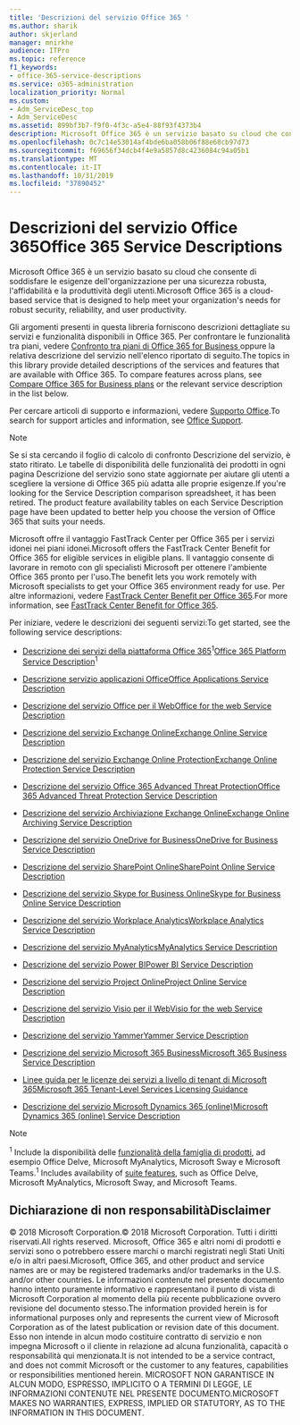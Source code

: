 ```yaml
---
title: 'Descrizioni del servizio Office 365 '
ms.author: sharik
author: skjerland
manager: mnirkhe
audience: ITPro
ms.topic: reference
f1_keywords:
- office-365-service-descriptions
ms.service: o365-administration
localization_priority: Normal
ms.custom:
- Adm_ServiceDesc_top
- Adm_ServiceDesc
ms.assetid: 899bf3b7-f9f0-4f3c-a5e4-88f93f4373b4
description: Microsoft Office 365 è un servizio basato su cloud che consente di soddisfare le esigenze dell'organizzazione per una sicurezza robusta, l'affidabilità e la produttività degli utenti.
ms.openlocfilehash: 0c7c14e53014af4bde6ba058b06f88e68cb97d73
ms.sourcegitcommit: f69656f34dcb4f4e9a5857d8c4236084c94a05b1
ms.translationtype: MT
ms.contentlocale: it-IT
ms.lasthandoff: 10/31/2019
ms.locfileid: "37890452"
---
```

# <a name="office-365-service-descriptions"></a><span data-ttu-id="7d19a-103">Descrizioni del servizio Office 365</span><span class="sxs-lookup"><span data-stu-id="7d19a-103">Office 365 Service Descriptions</span></span> 

<span data-ttu-id="7d19a-104">Microsoft Office 365 è un servizio basato su cloud che consente di soddisfare le esigenze dell'organizzazione per una sicurezza robusta, l'affidabilità e la produttività degli utenti.</span><span class="sxs-lookup"><span data-stu-id="7d19a-104">Microsoft Office 365 is a cloud-based service that is designed to help meet your organization's needs for robust security, reliability, and user productivity.</span></span> 
  
<span data-ttu-id="7d19a-p101">Gli argomenti presenti in questa libreria forniscono descrizioni dettagliate su servizi e funzionalità disponibili in Office 365. Per confrontare le funzionalità tra piani, vedere [Confronto tra piani di Office 365 for Business ](https://go.microsoft.com/fwlink/?LinkID=799177&amp;clcid=0x409) oppure la relativa descrizione del servizio nell'elenco riportato di seguito.</span><span class="sxs-lookup"><span data-stu-id="7d19a-p101">The topics in this library provide detailed descriptions of the services and features that are available with Office 365. To compare features across plans, see [Compare Office 365 for Business plans](https://go.microsoft.com/fwlink/?LinkID=799177&amp;clcid=0x409) or the relevant service description in the list below.</span></span> 
  
<span data-ttu-id="7d19a-107">Per cercare articoli di supporto e informazioni, vedere [Supporto Office](https://support.office.com/).</span><span class="sxs-lookup"><span data-stu-id="7d19a-107">To search for support articles and information, see [Office Support](https://support.office.com/).</span></span>
  
> [!NOTE]
> <span data-ttu-id="7d19a-p102">Se si sta cercando il foglio di calcolo di confronto Descrizione del servizio, è stato ritirato. Le tabelle di disponibilità delle funzionalità dei prodotti in ogni pagina Descrizione del servizio sono state aggiornate per aiutare gli utenti a scegliere la versione di Office 365 più adatta alle proprie esigenze.</span><span class="sxs-lookup"><span data-stu-id="7d19a-p102">If you're looking for the Service Description comparison spreadsheet, it has been retired. The product feature availability tables on each Service Description page have been updated to better help you choose the version of Office 365 that suits your needs.</span></span> 
  
<span data-ttu-id="7d19a-110">Microsoft offre il vantaggio FastTrack Center per Office 365 per i servizi idonei nei piani idonei.</span><span class="sxs-lookup"><span data-stu-id="7d19a-110">Microsoft offers the FastTrack Center Benefit for Office 365 for eligible services in eligible plans.</span></span> <span data-ttu-id="7d19a-111">Il vantaggio consente di lavorare in remoto con gli specialisti Microsoft per ottenere l'ambiente Office 365 pronto per l'uso.</span><span class="sxs-lookup"><span data-stu-id="7d19a-111">The benefit lets you work remotely with Microsoft specialists to get your Office 365 environment ready for use.</span></span> <span data-ttu-id="7d19a-112">Per altre informazioni, vedere [FastTrack Center Benefit per Office 365](https://docs.microsoft.com/fasttrack/O365-fasttrack-benefit-for-office-365).</span><span class="sxs-lookup"><span data-stu-id="7d19a-112">For more information, see [FastTrack Center Benefit for Office 365](https://docs.microsoft.com/fasttrack/O365-fasttrack-benefit-for-office-365).</span></span>
  
<span data-ttu-id="7d19a-113">Per iniziare, vedere le descrizioni dei seguenti servizi:</span><span class="sxs-lookup"><span data-stu-id="7d19a-113">To get started, see the following service descriptions:</span></span>
  
- <span data-ttu-id="7d19a-114">[Descrizione dei servizi della piattaforma Office 365](office-365-platform-service-description/office-365-platform-service-description.md)<sup>1</sup></span><span class="sxs-lookup"><span data-stu-id="7d19a-114">[Office 365 Platform Service Description](office-365-platform-service-description/office-365-platform-service-description.md)<sup>1</sup></span></span>
    
- [<span data-ttu-id="7d19a-115">Descrizione servizio applicazioni Office</span><span class="sxs-lookup"><span data-stu-id="7d19a-115">Office Applications Service Description</span></span>](office-applications-service-description/office-applications-service-description.md)
    
- [<span data-ttu-id="7d19a-116">Descrizione del servizio Office per il Web</span><span class="sxs-lookup"><span data-stu-id="7d19a-116">Office for the web Service Description</span></span>](office-online-service-description/office-online-service-description.md)
    
- [<span data-ttu-id="7d19a-117">Descrizione del servizio Exchange Online</span><span class="sxs-lookup"><span data-stu-id="7d19a-117">Exchange Online Service Description</span></span>](exchange-online-service-description/exchange-online-service-description.md)
    
- [<span data-ttu-id="7d19a-118">Descrizione del servizio Exchange Online Protection</span><span class="sxs-lookup"><span data-stu-id="7d19a-118">Exchange Online Protection Service Description</span></span>](exchange-online-protection-service-description/exchange-online-protection-service-description.md)
    
- [<span data-ttu-id="7d19a-119">Descrizione del servizio Office 365 Advanced Threat Protection</span><span class="sxs-lookup"><span data-stu-id="7d19a-119">Office 365 Advanced Threat Protection Service Description</span></span>](office-365-advanced-threat-protection-service-description.md)
    
- [<span data-ttu-id="7d19a-120">Descrizione del servizio Archiviazione Exchange Online</span><span class="sxs-lookup"><span data-stu-id="7d19a-120">Exchange Online Archiving Service Description</span></span>](exchange-online-archiving-service-description/exchange-online-archiving-service-description.md)
    
- [<span data-ttu-id="7d19a-121">Descrizione del servizio OneDrive for Business</span><span class="sxs-lookup"><span data-stu-id="7d19a-121">OneDrive for Business Service Description</span></span>](onedrive-for-business-service-description.md)
    
- [<span data-ttu-id="7d19a-122">Descrizione del servizio SharePoint Online</span><span class="sxs-lookup"><span data-stu-id="7d19a-122">SharePoint Online Service Description</span></span>](sharepoint-online-service-description/sharepoint-online-service-description.md)
    
- [<span data-ttu-id="7d19a-123">Descrizione del servizio Skype for Business Online</span><span class="sxs-lookup"><span data-stu-id="7d19a-123">Skype for Business Online Service Description</span></span>](skype-for-business-online-service-description/skype-for-business-online-service-description.md)
    
- [<span data-ttu-id="7d19a-124">Descrizione del servizio Workplace Analytics</span><span class="sxs-lookup"><span data-stu-id="7d19a-124">Workplace Analytics Service Description</span></span>](workplace-analytics-service-description.md)

- [<span data-ttu-id="7d19a-125">Descrizione del servizio MyAnalytics</span><span class="sxs-lookup"><span data-stu-id="7d19a-125">MyAnalytics Service Description</span></span>](mya-service-description.md)
    
- [<span data-ttu-id="7d19a-126">Descrizione del servizio Power BI</span><span class="sxs-lookup"><span data-stu-id="7d19a-126">Power BI Service Description</span></span>](power-bi-service-description.md)
    
- [<span data-ttu-id="7d19a-127">Descrizione del servizio Project Online</span><span class="sxs-lookup"><span data-stu-id="7d19a-127">Project Online Service Description</span></span>](project-online-service-description/project-online-service-description.md)
    
- [<span data-ttu-id="7d19a-128">Descrizione del servizio Visio per il Web</span><span class="sxs-lookup"><span data-stu-id="7d19a-128">Visio for the web Service Description</span></span>](visio-online-service-description/visio-online-service-description.md)
    
- [<span data-ttu-id="7d19a-129">Descrizione del servizio Yammer</span><span class="sxs-lookup"><span data-stu-id="7d19a-129">Yammer Service Description</span></span>](yammer-service-description/yammer-service-description.md)

- [<span data-ttu-id="7d19a-130">Descrizione del servizio Microsoft 365 Business</span><span class="sxs-lookup"><span data-stu-id="7d19a-130">Microsoft 365 Business Service Description</span></span>](microsoft-365-service-descriptions/microsoft-365-business-service-description.md)

- [<span data-ttu-id="7d19a-131">Linee guida per le licenze dei servizi a livello di tenant di Microsoft 365</span><span class="sxs-lookup"><span data-stu-id="7d19a-131">Microsoft 365 Tenant-Level Services Licensing Guidance</span></span>](microsoft-365-service-descriptions/microsoft-365-tenantlevel-services-licensing-guidance/microsoft-365-tenantlevel-services-licensing-guidance.md)
    
- [<span data-ttu-id="7d19a-132">Descrizione del servizio Microsoft Dynamics 365 (online)</span><span class="sxs-lookup"><span data-stu-id="7d19a-132">Microsoft Dynamics 365 (online) Service Description</span></span>](microsoft-dynamics-365-online-service-description.md)
    
> [!NOTE]
> <span data-ttu-id="7d19a-133"><sup>1</sup> Include la disponibilità delle [funzionalità della famiglia di prodotti](https://docs.microsoft.com/office365/servicedescriptions/office-365-platform-service-description/office-365-suite-features), ad esempio Office Delve, Microsoft MyAnalytics, Microsoft Sway e Microsoft Teams.</span><span class="sxs-lookup"><span data-stu-id="7d19a-133"><sup>1</sup> Includes availability of [suite features](https://docs.microsoft.com/office365/servicedescriptions/office-365-platform-service-description/office-365-suite-features), such as Office Delve, Microsoft MyAnalytics, Microsoft Sway, and Microsoft Teams.</span></span>
  
## <a name="disclaimer"></a><span data-ttu-id="7d19a-134">Dichiarazione di non responsabilità</span><span class="sxs-lookup"><span data-stu-id="7d19a-134">Disclaimer</span></span>

<span data-ttu-id="7d19a-135">© 2018 Microsoft Corporation.</span><span class="sxs-lookup"><span data-stu-id="7d19a-135">© 2018 Microsoft Corporation.</span></span> <span data-ttu-id="7d19a-136">Tutti i diritti riservati.</span><span class="sxs-lookup"><span data-stu-id="7d19a-136">All rights reserved.</span></span> <span data-ttu-id="7d19a-137">Microsoft, Office 365 e altri nomi di prodotti e servizi sono o potrebbero essere marchi o marchi registrati negli Stati Uniti e/o in altri paesi.</span><span class="sxs-lookup"><span data-stu-id="7d19a-137">Microsoft, Office 365, and other product and service names are or may be registered trademarks and/or trademarks in the U.S. and/or other countries.</span></span> <span data-ttu-id="7d19a-138">Le informazioni contenute nel presente documento hanno intento puramente informativo e rappresentano il punto di vista di Microsoft Corporation al momento della più recente pubblicazione ovvero revisione del documento stesso.</span><span class="sxs-lookup"><span data-stu-id="7d19a-138">The information provided herein is for informational purposes only and represents the current view of Microsoft Corporation as of the latest publication or revision date of this document.</span></span> <span data-ttu-id="7d19a-139">Esso non intende in alcun modo costituire contratto di servizio e non impegna Microsoft o il cliente in relazione ad alcuna funzionalità, capacità o responsabilità qui menzionata.</span><span class="sxs-lookup"><span data-stu-id="7d19a-139">It is not intended to be a service contract, and does not commit Microsoft or the customer to any features, capabilities or responsibilities mentioned herein.</span></span> <span data-ttu-id="7d19a-140">MICROSOFT NON GARANTISCE IN ALCUN MODO, ESPRESSO, IMPLICITO O A TERMINI DI LEGGE, LE INFORMAZIONI CONTENUTE NEL PRESENTE DOCUMENTO.</span><span class="sxs-lookup"><span data-stu-id="7d19a-140">MICROSOFT MAKES NO WARRANTIES, EXPRESS, IMPLIED OR STATUTORY, AS TO THE INFORMATION IN THIS DOCUMENT.</span></span> 
  
